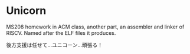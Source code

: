 # Unicorn
MS208 homework in ACM class, another part, an assembler and linker of RISCV. Named after the ELF files it produces. 

後方支援は任せて…ユニコーン…頑張る！